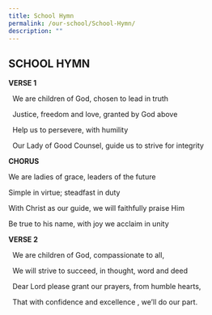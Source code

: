 ```yaml
---
title: School Hymn
permalink: /our-school/School-Hymn/
description: ""
---
```

## SCHOOL HYMN

**VERSE 1**

  We are children of God, chosen to lead in truth

  Justice, freedom and love, granted by God above

  Help us to persevere, with humility

  Our Lady of Good Counsel, guide us to strive for integrity

**CHORUS**

We are ladies of grace, leaders of the future

Simple in virtue; steadfast in duty

With Christ as our guide, we will faithfully praise Him

Be true to his name, with joy we acclaim in unity

**VERSE 2**

  We are children of God, compassionate to all,

  We will strive to succeed, in thought, word and deed

  Dear Lord please grant our prayers, from humble hearts,

  That with confidence and excellence , we’ll do our part.
